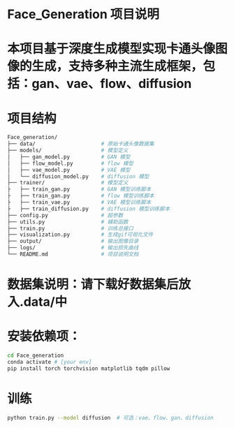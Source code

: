 
# Face_Generation 项目说明

# 本项目基于深度生成模型实现卡通头像图像的生成，支持多种主流生成框架，包括：gan、vae、flow、diffusion

# 项目结构
```bash
Face_generation/ 
├── data/                     # 原始卡通头像数据集  
├── models/                   # 模型定义  
│   ├── gan_model.py          # GAN 模型
│   ├── flow_model.py         # flow 模型
│   ├── vae_model.py          # VAE 模型 
│   └── diffusion_model.py    # diffusion 模型
├── trainer/                  # 模型定义   
├   ├── train_gan.py          # GAN 模型训练脚本  
├   ├── train_gan.py          # flow 模型训练脚本 
├   ├── train_vae.py          # VAE 模型训练脚本  
├   ├── train_diffusion.py    # diffusion 模型训练脚本  
├── config.py                 # 超参数
├── utils.py                  # 辅助函数 
├── train.py                  # 训练总接口
├── visualization.py          # 生成gif可视化文件
├── output/                   # 输出图像目录  
├── logs/                     # 输出损失曲线 
└── README.md                 # 项目说明文档  
```

# 数据集说明：请下载好数据集后放入.data/中

# 安装依赖项：

```bash
cd Face_generation
conda activate # [your env]
pip install torch torchvision matplotlib tqdm pillow 
```

# 训练
```bash
python train.py --model diffusion  # 可选：vae、flow、gan、diffusion
```


